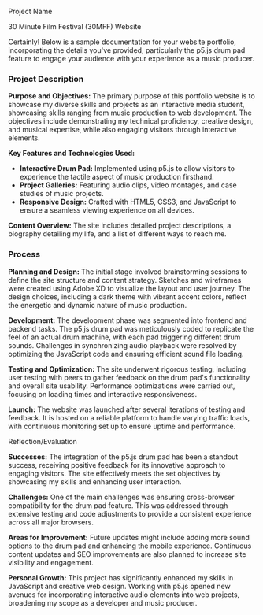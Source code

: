 Project Name

30 Minute Film Festival (30MFF) Website

Certainly! Below is a sample documentation for your website portfolio, incorporating the details you've provided, particularly the p5.js drum pad feature to engage your audience with your experience as a music producer.

### Project Description

**Purpose and Objectives:**
The primary purpose of this portfolio website is to showcase my diverse skills and projects as an interactive media student, showcasing skills ranging from music production to web development. The objectives include demonstrating my technical proficiency, creative design, and musical expertise, while also engaging visitors through interactive elements.


**Key Features and Technologies Used:**
- **Interactive Drum Pad:** Implemented using p5.js to allow visitors to experience the tactile aspect of music production firsthand.
- **Project Galleries:** Featuring audio clips, video montages, and case studies of music projects.
- **Responsive Design:** Crafted with HTML5, CSS3, and JavaScript to ensure a seamless viewing experience on all devices.


**Content Overview:**
The site includes detailed project descriptions, a biography detailing my life, and a list of different ways to reach me.

### Process

**Planning and Design:**
The initial stage involved brainstorming sessions to define the site structure and content strategy. Sketches and wireframes were created using Adobe XD to visualize the layout and user journey. The design choices, including a dark theme with vibrant accent colors, reflect the energetic and dynamic nature of music production.

**Development:**
The development phase was segmented into frontend and backend tasks. The p5.js drum pad was meticulously coded to replicate the feel of an actual drum machine, with each pad triggering different drum sounds. Challenges in synchronizing audio playback were resolved by optimizing the JavaScript code and ensuring efficient sound file loading.

**Testing and Optimization:**
The site underwent rigorous testing, including user testing with peers to gather feedback on the drum pad's functionality and overall site usability. Performance optimizations were carried out, focusing on loading times and interactive responsiveness.

**Launch:**
The website was launched after several iterations of testing and feedback. It is hosted on a reliable platform to handle varying traffic loads, with continuous monitoring set up to ensure uptime and performance.

Reflection/Evaluation

**Successes:**
The integration of the p5.js drum pad has been a standout success, receiving positive feedback for its innovative approach to engaging visitors. The site effectively meets the set objectives by showcasing my skills and enhancing user interaction.

**Challenges:**
One of the main challenges was ensuring cross-browser compatibility for the drum pad feature. This was addressed through extensive testing and code adjustments to provide a consistent experience across all major browsers.

**Areas for Improvement:**
Future updates might include adding more sound options to the drum pad and enhancing the mobile experience. Continuous content updates and SEO improvements are also planned to increase site visibility and engagement.

**Personal Growth:**
This project has significantly enhanced my skills in JavaScript and creative web design. Working with p5.js opened new avenues for incorporating interactive audio elements into web projects, broadening my scope as a developer and music producer.


